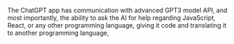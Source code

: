  The ChatGPT app has communication with advanced GPT3 model API, and most importantly, the ability to ask the AI for help regarding JavaScript, React, or any other programming language, giving it code and translating it to another programming language,
